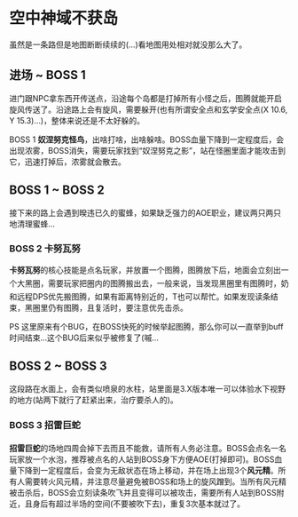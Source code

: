 # 空中神域不获岛

虽然是一条路但是地图断断续续的(…)看地图用处相对就没那么大了。

## 进场 ~ BOSS 1

进门跟NPC拿东西开传送点，沿途每个岛都是打掉所有小怪之后，图腾就能开启旋风传送了。沿途路上会有旋风，需要躲开(也有所谓安全点和玄学安全点(X 10.6, Y 15.3)…)，整体来说还是不太好躲的。

BOSS 1 **奴涅努克怪鸟**，出啥打啥，出啥躲啥。BOSS血量下降到一定程度后，会出现浓雾，BOSS消失，需要玩家找到“奴涅努克之影”，站在怪圈里面才能攻击到它，迅速打掉后，浓雾就会散去。

## BOSS 1 ~ BOSS 2

接下来的路上会遇到暌违已久的蜜蜂，如果缺乏强力的AOE职业，建议两只两只地清理蜜蜂…

### BOSS 2 卡努瓦努
**卡努瓦努**的核心技能是点名玩家，并放置一个图腾，图腾放下后，地面会立刻出一个大黑圈，需要玩家把圈内的图腾搬出去，一般来说，当发现黑圈里有图腾时，<img class="no-zoom sm-icon" :src="$withBase('/images/jobs/healer.png')" height="20">奶和<img class="no-zoom sm-icon" :src="$withBase('/images/jobs/dps.png')" height="20">远程DPS优先搬图腾，如果有距离特别近的，T也可以帮忙。如果发现读条结束，黑圈里仍有图腾，且复活时，要注意优先击杀。

PS 这里原来有个BUG，在BOSS快死的时候举起图腾，那么你可以一直举到buff时间结束…这个BUG后来似乎被修复了(嘁…

## BOSS 2 ~ BOSS 3

这段路在水面上，会有类似喷泉的水柱，站里面是3.X版本唯一可以体验水下视野的地方(站两下就行了赶紧出来，治疗要杀人的)。

### BOSS 3 招雷巨蛇
**招雷巨蛇**的场地四周会掉下去而且不能救，请<img class="no-zoom sm-icon" :src="$withBase('/images/jobs/tank.png')" height="20"><img class="no-zoom sm-icon" :src="$withBase('/images/jobs/healer.png')" height="20"><img class="no-zoom sm-icon" :src="$withBase('/images/jobs/dps.png')" height="20">所有人务必注意。BOSS会点名一名玩家放一个水泡，推荐被点名的人站到BOSS身下方便AOE(打掉即可)。BOSS血量下降到一定程度后，会变为无敌状态在场上移动，并在场上出现3个**风元精**。所有人需要转火风元精，并注意尽量避免被BOSS和场上的旋风蹭到。当所有风元精被击杀后，BOSS会立刻读条吹飞并且变得可以被攻击，需要所有人站到BOSS附近，且身后有超过半场的空间(不要被吹下去)，重复3次基本就过了。
